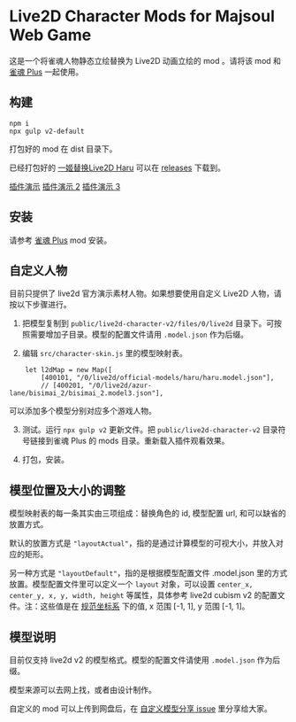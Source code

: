 # Live2D Character Mods for Majsoul Web Game

这是一个将雀魂人物静态立绘替换为 Live2D 动画立绘的 mod 。请将该 mod 和 [雀魂 Plus](https://github.com/MajsoulPlus/majsoul-plus-client) 一起使用。

## 构建

```
npm i
npx gulp v2-default
```

打包好的 mod 在 dist 目录下。

已经打包好的 [一姬替换Live2D Haru](https://github.com/giantpand2000/majsoul-live2d-mods/files/3365671/live2d-character-v2.mspm.zip) 可以在 [releases](https://github.com/giantpand2000/majsoul-live2d-mods/releases/tag/v1.0.0) 下载到。

[插件演示](https://youtu.be/2Oxv03ox8tQ) [插件演示 2](https://youtu.be/Ac7xEc1lm40) [插件演示 3](https://youtu.be/nR-r3G0TFxA)

## 安装

请参考 [雀魂 Plus](https://github.com/MajsoulPlus/majsoul-plus-client) mod 安装。


## 自定义人物

目前只提供了 live2d 官方演示素材人物。如果想要使用自定义 Live2D 人物，请按以下步骤进行。

1. 把模型复制到 `public/live2d-character-v2/files/0/live2d` 目录下。可按照需要增加子目录。模型的配置文件请用 `.model.json` 作为后缀。

2. 编辑 `src/character-skin.js` 里的模型映射表。

```
    let l2dMap = new Map([
        [400101, "/0/live2d/official-models/haru/haru.model.json"],
        // [400201, "/0/live2d/azur-lane/bisimai_2/bisimai_2.model3.json"],
```

可以添加多个模型分别对应多个游戏人物。

3. 测试。运行 `npx gulp v2` 更新文件。把 `public/live2d-character-v2` 目录符号链接到雀魂 Plus 的 mods 目录。重新载入插件观看效果。

3. 打包，安装。

## 模型位置及大小的调整

模型映射表的每一条其实由三项组成：替换角色的 id, 模型配置 url, 和可以缺省的 放置方式。

默认的放置方式是 `"layoutActual"`，指的是通过计算模型的可视大小，并放入对应的矩形。

另一种方式是 `"layoutDefault"`，指的是根据模型配置文件 .model.json 里的方式放置。模型配置文件里可以定义一个 `layout` 对象，可以设置 `center_x, center_y, x, y, width, height` 等属性，具体参考 live2d cubism v2 的配置文件。注：这些值是在 [规范坐标系](https://en.wikipedia.org/wiki/Orthographic_projection) 下的值, x 范围 [-1, 1], y 范围 [-1, 1]。

## 模型说明

目前仅支持 live2d v2 的模型格式。模型的配置文件请使用 `.model.json` 作为后缀。

模型来源可以去网上找，或者由设计制作。

自定义的 mod 可以上传到网盘后，在 [自定义模型分享 issue](https://github.com/giantpand2000/majsoul-live2d-mods/issues/1) 里分享给大家。